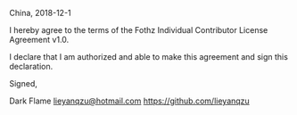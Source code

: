 China, 2018-12-1

I hereby agree to the terms of the Fothz Individual Contributor License
Agreement v1.0.

I declare that I am authorized and able to make this agreement and sign this
declaration.

Signed,

Dark Flame lieyanqzu@hotmail.com https://github.com/lieyanqzu
